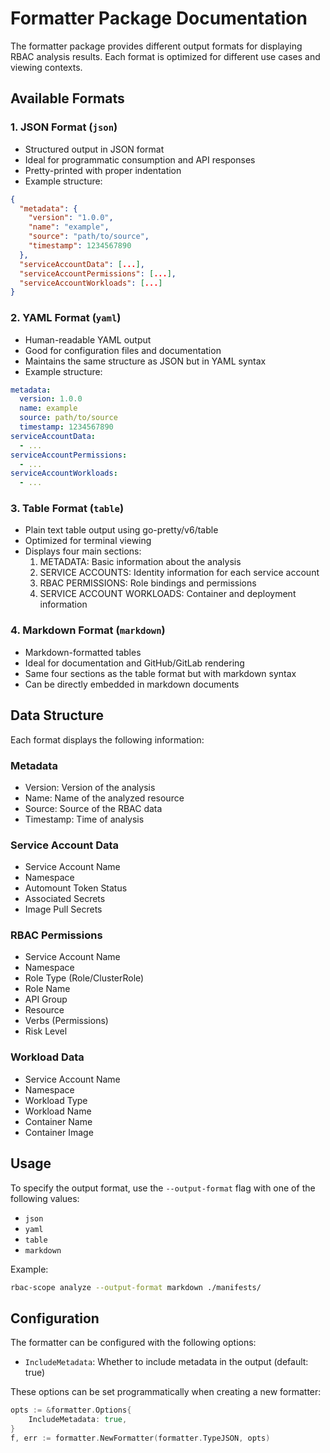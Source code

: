 # Formatter Package Documentation

The formatter package provides different output formats for displaying RBAC analysis results. Each format is optimized for different use cases and viewing contexts.

## Available Formats

### 1. JSON Format (`json`)
- Structured output in JSON format
- Ideal for programmatic consumption and API responses
- Pretty-printed with proper indentation
- Example structure:
```json
{
  "metadata": {
    "version": "1.0.0",
    "name": "example",
    "source": "path/to/source",
    "timestamp": 1234567890
  },
  "serviceAccountData": [...],
  "serviceAccountPermissions": [...],
  "serviceAccountWorkloads": [...]
}
```

### 2. YAML Format (`yaml`)
- Human-readable YAML output
- Good for configuration files and documentation
- Maintains the same structure as JSON but in YAML syntax
- Example structure:
```yaml
metadata:
  version: 1.0.0
  name: example
  source: path/to/source
  timestamp: 1234567890
serviceAccountData:
  - ...
serviceAccountPermissions:
  - ...
serviceAccountWorkloads:
  - ...
```

### 3. Table Format (`table`)
- Plain text table output using go-pretty/v6/table
- Optimized for terminal viewing
- Displays four main sections:
  1. METADATA: Basic information about the analysis
  2. SERVICE ACCOUNTS: Identity information for each service account
  3. RBAC PERMISSIONS: Role bindings and permissions
  4. SERVICE ACCOUNT WORKLOADS: Container and deployment information

### 4. Markdown Format (`markdown`)
- Markdown-formatted tables
- Ideal for documentation and GitHub/GitLab rendering
- Same four sections as the table format but with markdown syntax
- Can be directly embedded in markdown documents

## Data Structure

Each format displays the following information:

### Metadata
- Version: Version of the analysis
- Name: Name of the analyzed resource
- Source: Source of the RBAC data
- Timestamp: Time of analysis

### Service Account Data
- Service Account Name
- Namespace
- Automount Token Status
- Associated Secrets
- Image Pull Secrets

### RBAC Permissions
- Service Account Name
- Namespace
- Role Type (Role/ClusterRole)
- Role Name
- API Group
- Resource
- Verbs (Permissions)
- Risk Level

### Workload Data
- Service Account Name
- Namespace
- Workload Type
- Workload Name
- Container Name
- Container Image

## Usage

To specify the output format, use the `--output-format` flag with one of the following values:
- `json`
- `yaml`
- `table`
- `markdown`

Example:
```bash
rbac-scope analyze --output-format markdown ./manifests/
```

## Configuration

The formatter can be configured with the following options:

- `IncludeMetadata`: Whether to include metadata in the output (default: true)

These options can be set programmatically when creating a new formatter:

```go
opts := &formatter.Options{
    IncludeMetadata: true,
}
f, err := formatter.NewFormatter(formatter.TypeJSON, opts)
```
